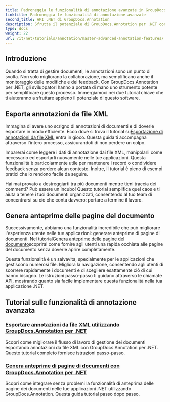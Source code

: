 ```yaml
---
title: Padroneggia le funzionalità di annotazione avanzate in GroupDocs.Annotation per .NET
linktitle: Padroneggia le funzionalità di annotazione avanzate
second_title: API .NET di GroupDocs.Annotation
description: Sfrutta il potenziale di GroupDocs.Annotation per .NET con tutorial sull'esportazione di annotazioni XML e sulla generazione di anteprime delle pagine dei documenti.
type: docs
weight: 22
url: /it/net/tutorials/annotation/master-advanced-annotation-features/
---
```

## Introduzione

Quando si tratta di gestire documenti, le annotazioni sono un punto di svolta. Non solo migliorano la collaborazione, ma semplificano anche il monitoraggio delle modifiche e dei feedback. Con GroupDocs.Annotation per .NET, gli sviluppatori hanno a portata di mano uno strumento potente per semplificare questo processo. Immergiamoci nei due tutorial chiave che ti aiuteranno a sfruttare appieno il potenziale di questo software.

## Esporta annotazioni da file XML

 Immagina di avere uno scrigno di annotazioni di documenti e di doverle esportare in modo efficiente. Ecco dove si trova il tutorial su[Esportazione di annotazioni da file XML](./export-annotations-from-xml-file/) entra in gioco. Questa guida ti accompagna attraverso l'intero processo, assicurandoti di non perdere un colpo. 

Imparerai come leggere i dati di annotazione dai file XML, manipolarli come necessario ed esportarli nuovamente nelle tue applicazioni. Questa funzionalità è particolarmente utile per mantenere i record o condividere feedback senza perdere alcun contesto. Inoltre, il tutorial è pieno di esempi pratici che lo rendono facile da seguire. 

Hai mai provato a destreggiarti tra più documenti mentre tieni traccia dei commenti? Può essere un incubo! Questo tutorial semplifica quel caos e ti aiuta a tenere i tuoi documenti organizzati, consentendo al tuo team di concentrarsi su ciò che conta davvero: portare a termine il lavoro.

## Genera anteprime delle pagine del documento

 Successivamente, abbiamo una funzionalità incredibile che può migliorare l'esperienza utente nelle tue applicazioni: generare anteprime di pagine di documenti. Nel tutorial[Genera anteprime delle pagine del documento](./generate-document-page-previews/)scoprirai come fornire agli utenti una rapida occhiata alle pagine del documento senza doverle aprire completamente.

Questa funzionalità è un salvavita, specialmente per le applicazioni che gestiscono numerosi file. Migliora la navigazione, consentendo agli utenti di scorrere rapidamente i documenti e di scegliere esattamente ciò di cui hanno bisogno. Le istruzioni passo-passo ti guidano attraverso le chiamate API, mostrando quanto sia facile implementare questa funzionalità nella tua applicazione .NET. 

## Tutorial sulle funzionalità di annotazione avanzata
### [Esportare annotazioni da file XML utilizzando GroupDocs.Annotation per .NET](./export-annotations-from-xml-file/)
Scopri come migliorare il flusso di lavoro di gestione dei documenti esportando annotazioni da file XML con GroupDocs.Annotation per .NET. Questo tutorial completo fornisce istruzioni passo-passo.
### [Genera anteprime di pagine di documenti con GroupDocs.Annotation per .NET](./generate-document-page-previews/)
Scopri come integrare senza problemi la funzionalità di anteprima delle pagine dei documenti nelle tue applicazioni .NET utilizzando GroupDocs.Annotation. Questa guida tutorial passo dopo passo.